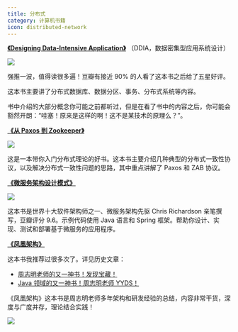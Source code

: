 ```yaml
---
title: 分布式
category: 计算机书籍
icon: distributed-network
---
```


**[《Designing Data-Intensive Application》](https://book.douban.com/subject/30329536/)** （DDIA，数据密集型应用系统设计）

![](https://guide-blog-images.oss-cn-shenzhen.aliyuncs.com/github/javaguide/books/ddia.png)

强推一波，值得读很多遍！豆瓣有接近 90% 的人看了这本书之后给了五星好评。

这本书主要讲了分布式数据库、数据分区、事务、分布式系统等内容。

书中介绍的大部分概念你可能之前都听过，但是在看了书中的内容之后，你可能会豁然开朗：“哇塞！原来是这样的啊！这不是某技术的原理么？”。

**[《从 Paxos 到 Zookeeper》](https://book.douban.com/subject/26292004/)** 

![](https://guide-blog-images.oss-cn-shenzhen.aliyuncs.com/github/javaguide/books/image-20211216161350118.png)

这是一本带你入门分布式理论的好书。这本书主要介绍几种典型的分布式一致性协议，以及解决分布式一致性问题的思路，其中重点讲解了 Paxos 和 ZAB 协议。

**[《微服务架构设计模式》](https://book.douban.com/subject/33425123/)**

![](https://guide-blog-images.oss-cn-shenzhen.aliyuncs.com/github/javaguide/books/microservices-patterns.png)

 这本书是世界十大软件架构师之一、微服务架构先驱 Chris Richardson 亲笔撰写，豆瓣评分 9.6。示例代码使用 Java 语言和 Spring 框架。帮助你设计、实现、测试和部署基于微服务的应用程序。

**[《凤凰架构》](https://book.douban.com/subject/35492898/)**

这本书我推荐过很多次了。详见历史文章：

- [周志明老师的又一神书！发现宝藏！](https://mp.weixin.qq.com/s?__biz=Mzg2OTA0Njk0OA==&mid=2247505254&idx=1&sn=04faf3093d6002354f06fffbfc2954e0&chksm=cea19aadf9d613bbba7ed0e02ccc4a9ef3a30f4d83530e7ad319c2cc69cd1770e43d1d470046&scene=178&cur_album_id=1646812382221926401#rd)
- [Java 领域的又一神书！周志明老师 YYDS！](https://mp.weixin.qq.com/s/9nbzfZGAWM9_qIMp1r6uUQ)

《凤凰架构》这本书是周志明老师多年架构和研发经验的总结，内容非常干货，深度与广度并存，理论结合实践！

![](https://img-blog.csdnimg.cn/f5bec14d3b404ac4b041d723153658b5.png)

